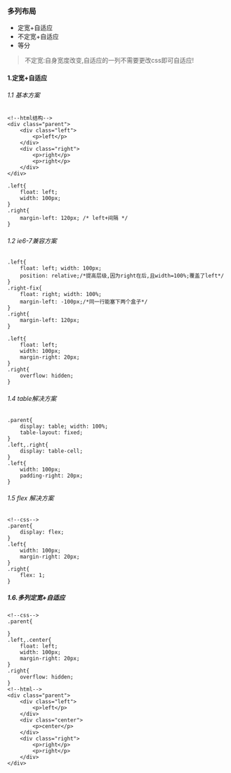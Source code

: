 ### 多列布局
- 定宽+自适应
- 不定宽+自适应
- 等分
>不定宽:自身宽度改变,自适应的一列不需要更改css即可自适应!

#### 1.定宽+自适应
###### 1.1 基本方案
```
<!--html结构-->
<div class="parent">
	<div class="left">
		<p>left</p>
	</div>
	<div class="right">
		<p>right</p>
		<p>right</p>
	</div>
</div>
```
```
.left{
    float: left;
    width: 100px;
}
.right{
    margin-left: 120px; /* left+间隔 */
}
```

###### 1.2 ie6-7兼容方案

```
.left{
	float: left; width: 100px;
	position: relative;/*提高层级,因为right在后,且width=100%;覆盖了left*/
}
.right-fix{
	float: right; width: 100%;
	margin-left: -100px;/*同一行能塞下两个盒子*/
}
.right{
	margin-left: 120px;
}

```

```
.left{
	float: left;
	width: 100px;
	margin-right: 20px;
}
.right{
	overflow: hidden;
}
```
###### 1.4 table解决方案 
```
.parent{
	display: table; width: 100%;
	table-layout: fixed;
}
.left,.right{
	display: table-cell;
}
.left{
	width: 100px;
	padding-right: 20px;
}
```
###### 1.5 flex 解决方案
```
<!--css-->
.parent{
	display: flex;
}
.left{
	width: 100px;
	margin-right: 20px;
}
.right{
	flex: 1;
}
```
##### 1.6.多列定宽+自适应
```
<!--css-->
.parent{

}
.left,.center{
	float: left;
	width: 100px;
	margin-right: 20px;
}
.right{
	overflow: hidden;
}
<!--html-->
<div class="parent">
	<div class="left">
		<p>left</p>
	</div>
	<div class="center">
		<p>center</p>
	</div>
	<div class="right">
		<p>right</p>
		<p>right</p>
	</div>
</div>
```
